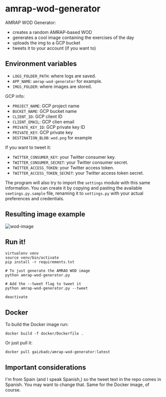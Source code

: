# amrap-wod-generator
AMRAP WOD Generator:
* creates a random AMRAP-based WOD
* generates a cool image containing the exercises of the day
* uploads the img to a GCP bucket
* tweets it to your account (if you want to)

## Environment variables
* `LOGS_FOLDER_PATH`: where logs are saved.
* `APP_NAME`: `amrap-wod-generator` for example.
* `IMGS_FOLDER`: where images are stored.

GCP info:
* `PROJECT_NAME`: GCP project name
* `BUCKET_NAME`: GCP bucket name
* `CLIENT_ID`: GCP client ID
* `CLIENT_EMAIL`: GCP clien email
* `PRIVATE_KEY_ID`: GCP private key ID
* `PRIVATE_KEY`: GCP private key
* `DESTINATION_BLOB`: `wod.png` for example
  
If you want to tweet it:
* `TWITTER_CONSUMER_KEY`: your Twitter consumer key.
* `TWITTER_CONSUMER_SECRET`: your Twitter consumer secret.
* `TWITTER_ACCESS_TOKEN`: your Twitter access token.
* `TWITTER_ACCESS_TOKEN_SECRET`: your Twitter access token secret.

The program will also try to import the `settings` module with this same information. You can create it by copying and pasting the available `seetings.py.sample` file, renaming it to `settings.py` with your actual preferences and credentials.

## Resulting image example
![wod-image](http://www.gaizkadc.com/wod.png "WOD image")

## Run it!
```
virtualenv venv
source venv/bin/activate
pip install -r requirements.txt

# To just generate the AMRAO WOD image
python amrap-wod-generator.py

# Add the --tweet flag to tweet it
python amrap-wod-generator.py --tweet

deactivate
```

## Docker
To build the Docker image run:
```
docker build -f docker/Dockerfile .
```

Or just pull it:
```
docker pull gaizkadc/amrap-wod-generator:latest
```

## Important considerations
I'm from Spain (and I speak Spanish,) so the tweet text in the repo comes in Spanish. You may want to change that. Same for the Docker image, of course.